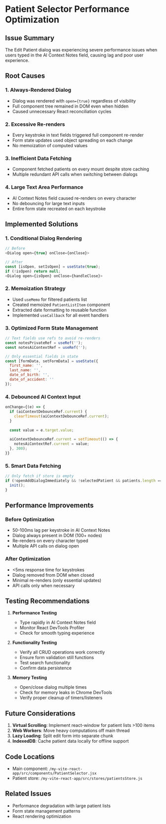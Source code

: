 # Patient Selector Performance Optimization

## Issue Summary
The Edit Patient dialog was experiencing severe performance issues when users typed in the AI Context Notes field, causing lag and poor user experience.

## Root Causes

### 1. Always-Rendered Dialog
- Dialog was rendered with `open={true}` regardless of visibility
- Full component tree remained in DOM even when hidden
- Caused unnecessary React reconciliation cycles

### 2. Excessive Re-renders
- Every keystroke in text fields triggered full component re-render
- Form state updates used object spreading on each change
- No memoization of computed values

### 3. Inefficient Data Fetching
- Component fetched patients on every mount despite store caching
- Multiple redundant API calls when switching between dialogs

### 4. Large Text Area Performance
- AI Context Notes field caused re-renders on every character
- No debouncing for large text inputs
- Entire form state recreated on each keystroke

## Implemented Solutions

### 1. Conditional Dialog Rendering
```javascript
// Before
<Dialog open={true} onClose={onClose}>

// After
const [isOpen, setIsOpen] = useState(true);
if (!isOpen) return null;
<Dialog open={isOpen} onClose={handleClose}>
```

### 2. Memoization Strategy
- Used `useMemo` for filtered patients list
- Created memoized `PatientListItem` component
- Extracted date formatting to reusable function
- Implemented `useCallback` for all event handlers

### 3. Optimized Form State Management
```javascript
// Text fields use refs to avoid re-renders
const notesPrivateRef = useRef('');
const notesAiContextRef = useRef('');

// Only essential fields in state
const [formData, setFormData] = useState({
  first_name: '',
  last_name: '',
  date_of_birth: '',
  date_of_accident: ''
});
```

### 4. Debounced AI Context Input
```javascript
onChange={(e) => {
  if (aiContextDebounceRef.current) {
    clearTimeout(aiContextDebounceRef.current);
  }
  
  const value = e.target.value;
  
  aiContextDebounceRef.current = setTimeout(() => {
    notesAiContextRef.current = value;
  }, 300);
}}
```

### 5. Smart Data Fetching
```javascript
// Only fetch if store is empty
if (!openAddDialogImmediately && !selectedPatient && patients.length === 0) {
  init();
}
```

## Performance Improvements

### Before Optimization
- 50-100ms lag per keystroke in AI Context Notes
- Dialog always present in DOM (100+ nodes)
- Re-renders on every character typed
- Multiple API calls on dialog open

### After Optimization
- <5ms response time for keystrokes
- Dialog removed from DOM when closed
- Minimal re-renders (only essential updates)
- API calls only when necessary

## Testing Recommendations

1. **Performance Testing**
   - Type rapidly in AI Context Notes field
   - Monitor React DevTools Profiler
   - Check for smooth typing experience

2. **Functionality Testing**
   - Verify all CRUD operations work correctly
   - Ensure form validation still functions
   - Test search functionality
   - Confirm data persistence

3. **Memory Testing**
   - Open/close dialog multiple times
   - Check for memory leaks in Chrome DevTools
   - Verify proper cleanup of timers/listeners

## Future Considerations

1. **Virtual Scrolling**: Implement react-window for patient lists >100 items
2. **Web Workers**: Move heavy computations off main thread
3. **Lazy Loading**: Split edit form into separate chunk
4. **IndexedDB**: Cache patient data locally for offline support

## Code Locations
- Main component: `/my-vite-react-app/src/components/PatientSelector.jsx`
- Patient store: `/my-vite-react-app/src/stores/patientsStore.js`

## Related Issues
- Performance degradation with large patient lists
- Form state management patterns
- React rendering optimization